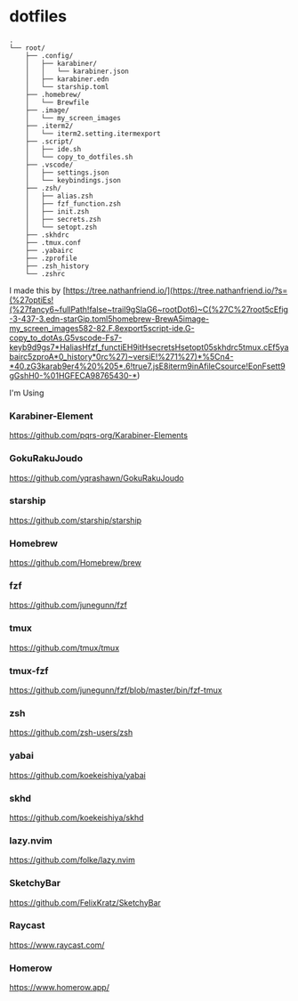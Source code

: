 # dotfiles

```
.
└── root/
    ├── .config/
    │   ├── karabiner/
    │   │   └── karabiner.json
    │   ├── karabiner.edn
    │   └── starship.toml
    ├── .homebrew/
    │   └── Brewfile
    ├── .image/
    │   └── my_screen_images
    ├── .iterm2/
    │   └── iterm2.setting.itermexport
    ├── .script/
    │   ├── ide.sh
    │   └── copy_to_dotfiles.sh
    ├── .vscode/
    │   ├── settings.json
    │   └── keybindings.json
    ├── .zsh/
    │   ├── alias.zsh
    │   ├── fzf_function.zsh
    │   ├── init.zsh
    │   ├── secrets.zsh
    │   └── setopt.zsh
    ├── .skhdrc
    ├── .tmux.conf
    ├── .yabairc
    ├── .zprofile
    ├── .zsh_history
    └── .zshrc
```

I made this by [https://tree.nathanfriend.io/](<https://tree.nathanfriend.io/?s=(%27optiEs!(%27fancy6~fullPath!false~trail9gSlaG6~rootDot6)~C(%27C%27root5cEfig-3-437-3.edn-starGip.toml5homebrew-BrewA5image-my_screen_images582-82.F.8export5script-ide.G-copy_to_dotAs.G5vscode-Fs7-keyb9d9gs7*HaliasHfzf_functiEH9itHsecretsHsetopt05skhdrc5tmux.cEf5yabairc5zproA*0_history*0rc%27)~versiE!%271%27)*%5Cn4-*40.zG3karab9er4%20%205*.6!true7.jsE8iterm9inAfileCsource!EonFsett9gGshH0-%01HGFECA98765430-*>)

I'm Using

### Karabiner-Element

https://github.com/pqrs-org/Karabiner-Elements

### GokuRakuJoudo

https://github.com/yqrashawn/GokuRakuJoudo

### starship

https://github.com/starship/starship

### Homebrew

https://github.com/Homebrew/brew

### fzf

https://github.com/junegunn/fzf

### tmux

https://github.com/tmux/tmux

### tmux-fzf

https://github.com/junegunn/fzf/blob/master/bin/fzf-tmux

### zsh

https://github.com/zsh-users/zsh

### yabai

https://github.com/koekeishiya/yabai

### skhd

https://github.com/koekeishiya/skhd

### lazy.nvim

https://github.com/folke/lazy.nvim

### SketchyBar

https://github.com/FelixKratz/SketchyBar

### Raycast

https://www.raycast.com/

### Homerow

https://www.homerow.app/
